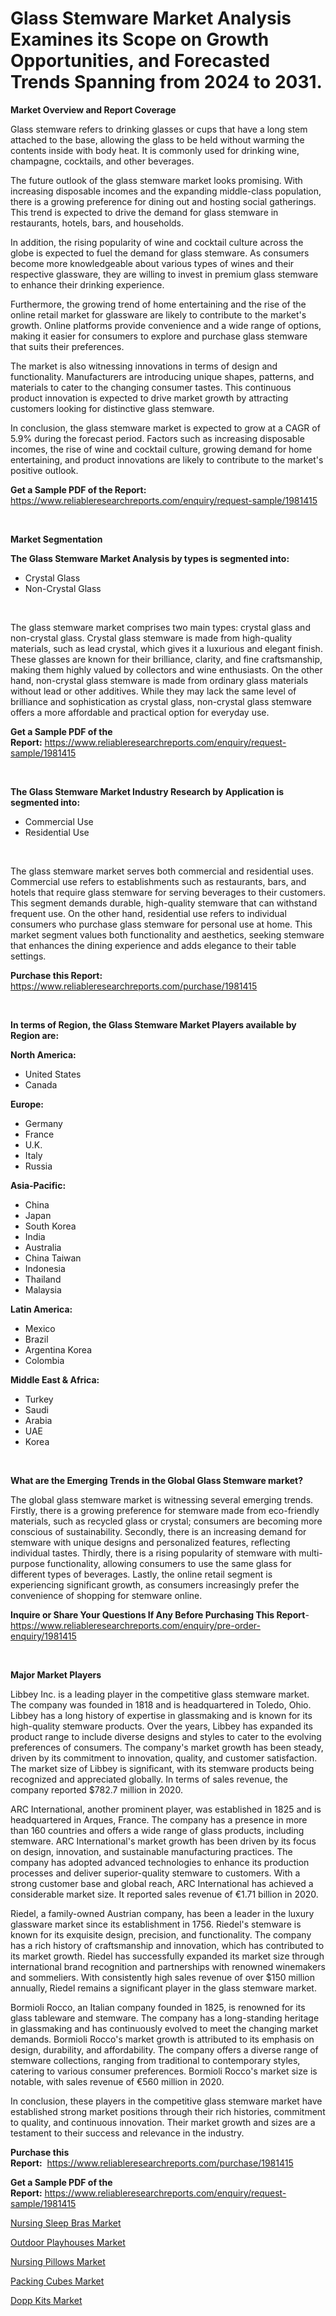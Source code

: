 <p><h1>Glass Stemware Market Analysis Examines its Scope on Growth Opportunities, and Forecasted Trends Spanning from 2024 to 2031.</h1></p><p><strong>Market Overview and Report Coverage</strong></p>
<p><p>Glass stemware refers to drinking glasses or cups that have a long stem attached to the base, allowing the glass to be held without warming the contents inside with body heat. It is commonly used for drinking wine, champagne, cocktails, and other beverages.</p><p>The future outlook of the glass stemware market looks promising. With increasing disposable incomes and the expanding middle-class population, there is a growing preference for dining out and hosting social gatherings. This trend is expected to drive the demand for glass stemware in restaurants, hotels, bars, and households.</p><p>In addition, the rising popularity of wine and cocktail culture across the globe is expected to fuel the demand for glass stemware. As consumers become more knowledgeable about various types of wines and their respective glassware, they are willing to invest in premium glass stemware to enhance their drinking experience.</p><p>Furthermore, the growing trend of home entertaining and the rise of the online retail market for glassware are likely to contribute to the market's growth. Online platforms provide convenience and a wide range of options, making it easier for consumers to explore and purchase glass stemware that suits their preferences.</p><p>The market is also witnessing innovations in terms of design and functionality. Manufacturers are introducing unique shapes, patterns, and materials to cater to the changing consumer tastes. This continuous product innovation is expected to drive market growth by attracting customers looking for distinctive glass stemware.</p><p>In conclusion, the glass stemware market is expected to grow at a CAGR of 5.9% during the forecast period. Factors such as increasing disposable incomes, the rise of wine and cocktail culture, growing demand for home entertaining, and product innovations are likely to contribute to the market's positive outlook.</p></p>
<p><strong>Get a Sample PDF of the Report:</strong> <a href="https://www.reliableresearchreports.com/enquiry/request-sample/1981415">https://www.reliableresearchreports.com/enquiry/request-sample/1981415</a></p>
<p>&nbsp;</p>
<p><strong>Market Segmentation</strong></p>
<p><strong>The Glass Stemware Market Analysis by types is segmented into:</strong></p>
<p><ul><li>Crystal Glass</li><li>Non-Crystal Glass</li></ul></p>
<p>&nbsp;</p>
<p><p>The glass stemware market comprises two main types: crystal glass and non-crystal glass. Crystal glass stemware is made from high-quality materials, such as lead crystal, which gives it a luxurious and elegant finish. These glasses are known for their brilliance, clarity, and fine craftsmanship, making them highly valued by collectors and wine enthusiasts. On the other hand, non-crystal glass stemware is made from ordinary glass materials without lead or other additives. While they may lack the same level of brilliance and sophistication as crystal glass, non-crystal glass stemware offers a more affordable and practical option for everyday use.</p></p>
<p><strong>Get a Sample PDF of the Report:</strong>&nbsp;<a href="https://www.reliableresearchreports.com/enquiry/request-sample/1981415">https://www.reliableresearchreports.com/enquiry/request-sample/1981415</a></p>
<p>&nbsp;</p>
<p><strong>The Glass Stemware Market Industry Research by Application is segmented into:</strong></p>
<p><ul><li>Commercial Use</li><li>Residential Use</li></ul></p>
<p>&nbsp;</p>
<p><p>The glass stemware market serves both commercial and residential uses. Commercial use refers to establishments such as restaurants, bars, and hotels that require glass stemware for serving beverages to their customers. This segment demands durable, high-quality stemware that can withstand frequent use. On the other hand, residential use refers to individual consumers who purchase glass stemware for personal use at home. This market segment values both functionality and aesthetics, seeking stemware that enhances the dining experience and adds elegance to their table settings.</p></p>
<p><strong>Purchase this Report:</strong>&nbsp; <a href="https://www.reliableresearchreports.com/purchase/1981415">https://www.reliableresearchreports.com/purchase/1981415</a></p>
<p>&nbsp;</p>
<p><strong>In terms of Region, the Glass Stemware Market Players available by Region are:</strong></p>
<p>
    <p> <strong> North America: </strong>
        <ul>
            <li>United States</li>
            <li>Canada</li>
        </ul>
        </p> 
    <p> <strong> Europe: </strong>
        <ul>
            <li>Germany</li>
            <li>France</li>
            <li>U.K.</li>
            <li>Italy</li>
            <li>Russia</li>
        </ul>
        </p> 
    <p> <strong> Asia-Pacific: </strong>
        <ul>
            <li>China</li>
            <li>Japan</li>
            <li>South Korea</li>
            <li>India</li>
            <li>Australia</li>
            <li>China Taiwan</li>
            <li>Indonesia</li>
            <li>Thailand</li>
            <li>Malaysia</li>
        </ul>
        </p> 
    <p> <strong> Latin America: </strong>
        <ul>
            <li>Mexico</li>
            <li>Brazil</li>
            <li>Argentina Korea</li>
            <li>Colombia</li>
        </ul>
        </p> 
    <p> <strong> Middle East & Africa: </strong>
        <ul>
            <li>Turkey</li>
            <li>Saudi</li>
            <li>Arabia</li>
            <li>UAE</li>
            <li>Korea</li>
        </ul>
    </p>
    </p>
<p>&nbsp;</p>
<p><strong>What are the Emerging Trends in the Global Glass Stemware market?</strong></p>
<p><p>The global glass stemware market is witnessing several emerging trends. Firstly, there is a growing preference for stemware made from eco-friendly materials, such as recycled glass or crystal; consumers are becoming more conscious of sustainability. Secondly, there is an increasing demand for stemware with unique designs and personalized features, reflecting individual tastes. Thirdly, there is a rising popularity of stemware with multi-purpose functionality, allowing consumers to use the same glass for different types of beverages. Lastly, the online retail segment is experiencing significant growth, as consumers increasingly prefer the convenience of shopping for stemware online.</p></p>
<p><strong>Inquire or Share Your Questions If Any Before Purchasing This Report</strong>- <a href="https://www.reliableresearchreports.com/enquiry/pre-order-enquiry/1981415">https://www.reliableresearchreports.com/enquiry/pre-order-enquiry/1981415</a></p>
<p>&nbsp;</p>
<p><strong>Major Market Players</strong></p>
<p><p>Libbey Inc. is a leading player in the competitive glass stemware market. The company was founded in 1818 and is headquartered in Toledo, Ohio. Libbey has a long history of expertise in glassmaking and is known for its high-quality stemware products. Over the years, Libbey has expanded its product range to include diverse designs and styles to cater to the evolving preferences of consumers. The company's market growth has been steady, driven by its commitment to innovation, quality, and customer satisfaction. The market size of Libbey is significant, with its stemware products being recognized and appreciated globally. In terms of sales revenue, the company reported $782.7 million in 2020.</p><p>ARC International, another prominent player, was established in 1825 and is headquartered in Arques, France. The company has a presence in more than 160 countries and offers a wide range of glass products, including stemware. ARC International's market growth has been driven by its focus on design, innovation, and sustainable manufacturing practices. The company has adopted advanced technologies to enhance its production processes and deliver superior-quality stemware to customers. With a strong customer base and global reach, ARC International has achieved a considerable market size. It reported sales revenue of €1.71 billion in 2020.</p><p>Riedel, a family-owned Austrian company, has been a leader in the luxury glassware market since its establishment in 1756. Riedel's stemware is known for its exquisite design, precision, and functionality. The company has a rich history of craftsmanship and innovation, which has contributed to its market growth. Riedel has successfully expanded its market size through international brand recognition and partnerships with renowned winemakers and sommeliers. With consistently high sales revenue of over $150 million annually, Riedel remains a significant player in the glass stemware market.</p><p>Bormioli Rocco, an Italian company founded in 1825, is renowned for its glass tableware and stemware. The company has a long-standing heritage in glassmaking and has continuously evolved to meet the changing market demands. Bormioli Rocco's market growth is attributed to its emphasis on design, durability, and affordability. The company offers a diverse range of stemware collections, ranging from traditional to contemporary styles, catering to various consumer preferences. Bormioli Rocco's market size is notable, with sales revenue of €560 million in 2020.</p><p>In conclusion, these players in the competitive glass stemware market have established strong market positions through their rich histories, commitment to quality, and continuous innovation. Their market growth and sizes are a testament to their success and relevance in the industry.</p></p>
<p><strong>Purchase this Report:</strong>&nbsp;&nbsp;<a href="https://www.reliableresearchreports.com/purchase/1981415">https://www.reliableresearchreports.com/purchase/1981415</a></p>
<p></p>
<p><strong>Get a Sample PDF of the Report:</strong>&nbsp;<a href="https://www.reliableresearchreports.com/enquiry/request-sample/1981415">https://www.reliableresearchreports.com/enquiry/request-sample/1981415</a></p>
<p><p><a href="https://github.com/rexevange/Market-Research-Report-List-2/blob/main/nursing-sleep-bras-market.md">Nursing Sleep Bras Market</a></p><p><a href="https://github.com/castoriffic/Market-Research-Report-List-2/blob/main/outdoor-playhouses-market.md">Outdoor Playhouses Market</a></p><p><a href="https://github.com/lilstefpacute/Market-Research-Report-List-2/blob/main/nursing-pillows-market.md">Nursing Pillows Market</a></p><p><a href="https://github.com/FassouRP/Market-Research-Report-List-2/blob/main/packing-cubes-market.md">Packing Cubes Market</a></p><p><a href="https://github.com/ashepherd82/Market-Research-Report-List-2/blob/main/dopp-kits-market.md">Dopp Kits Market</a></p></p>